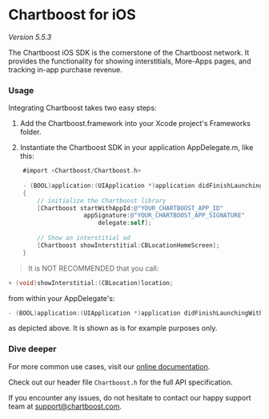 # Chartboost for iOS

*Version 5.5.3*

The Chartboost iOS SDK is the cornerstone of the Chartboost network. It
provides the functionality for showing interstitials, More-Apps pages, and
tracking in-app purchase revenue.


### Usage

Integrating Chartboost takes two easy steps:

 1. Add the Chartboost.framework into your Xcode project's Frameworks folder.

 2. Instantiate the Chartboost SDK in your application AppDelegate.m, like this:
    
 ```objective-c
     #import <Chartboost/Chartboost.h>
     
     - (BOOL)application:(UIApplication *)application didFinishLaunchingWithOptions:(NSDictionary *)launchOptions       
     {
         // initialize the Chartboost library
         [Chartboost startWithAppId:@"YOUR_CHARTBOOST_APP_ID" 
         			  appSignature:@"YOUR_CHARTBOOST_APP_SIGNATURE" 
         			      delegate:self];
           
         // Show an interstitial ad
         [Chartboost showInterstitial:CBLocationHomeScreen];
     }
  ```

> It is NOT RECOMMENDED that you call:
```objective-c
+ (void)showInterstitial:(CBLocation)location;
```
from within your AppDelegate's:
```objective-c
- (BOOL)application:(UIApplication *)application didFinishLaunchingWithOptions:(NSDictionary *)launchOptions;
```
as depicted above.  It is shown as is for example purposes only.

### Dive deeper

For more common use cases, visit our [online documentation](https://help.chartboost.com/documentation/ios).

Check out our header file `Chartboost.h` for the full API
specification.

If you encounter any issues, do not hesitate to contact our happy support team
at [support@chartboost.com](mailto:support@chartboost.com).
